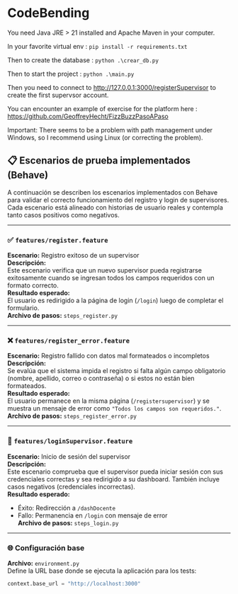 # CodeBending

You need Java JRE > 21 installed and Apache Maven in your computer.

In your favorite virtual env :
`pip install -r requirements.txt`

Then to create the database :
`python .\crear_db.py`

Then to start the project :
`python .\main.py` 

Then you need to connect to http://127.0.0.1:3000/registerSupervisor to create the first supervsor account.

You can encounter an example of exercise for the platform here : https://github.com/GeoffreyHecht/FizzBuzzPasoAPaso

Important: There seems to be a problem with path management under Windows, so I recommend using Linux (or correcting the problem).

## 📋 Escenarios de prueba implementados (Behave)

A continuación se describen los escenarios implementados con Behave para validar el correcto funcionamiento del registro y login de supervisores. Cada escenario está alineado con historias de usuario reales y contempla tanto casos positivos como negativos.

---

### ✅ `features/register.feature`

**Escenario:** Registro exitoso de un supervisor  
**Descripción:**  
Este escenario verifica que un nuevo supervisor pueda registrarse exitosamente cuando se ingresan todos los campos requeridos con un formato correcto.  
**Resultado esperado:**  
El usuario es redirigido a la página de login (`/login`) luego de completar el formulario.  
**Archivo de pasos:** `steps_register.py`

---

### ❌ `features/register_error.feature`

**Escenario:** Registro fallido con datos mal formateados o incompletos  
**Descripción:**  
Se evalúa que el sistema impida el registro si falta algún campo obligatorio (nombre, apellido, correo o contraseña) o si estos no están bien formateados.  
**Resultado esperado:**  
El usuario permanece en la misma página (`/registersupervisor`) y se muestra un mensaje de error como `"Todos los campos son requeridos."`.  
**Archivo de pasos:** `steps_register_error.py`

---

### 🔐 `features/loginSupervisor.feature`

**Escenario:** Inicio de sesión del supervisor  
**Descripción:**  
Este escenario comprueba que el supervisor pueda iniciar sesión con sus credenciales correctas y sea redirigido a su dashboard. También incluye casos negativos (credenciales incorrectas).  
**Resultado esperado:**  
- Éxito: Redirección a `/dashDocente`  
- Fallo: Permanencia en `/login` con mensaje de error  
**Archivo de pasos:** `steps_login.py`

---

### 🌐 Configuración base

**Archivo:** `environment.py`  
Define la URL base donde se ejecuta la aplicación para los tests:
```python
context.base_url = "http://localhost:3000"
